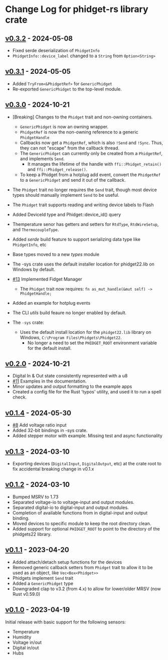 # Change Log for phidget-rs library crate

## [v0.3.2](https://github.com/fpagliughi/phidget-rs/compare/v0.3.1..v0.3.2)  - 2024-05-08

- Fixed serde deserialization of `PhidgetInfo`
- `PhidgetInfo::device_label` changed to a `String` from `Option<String>`


## [v0.3.1](https://github.com/fpagliughi/phidget-rs/compare/v0.3.0..v0.3.1)  - 2024-05-05

- Added `TryFrom<&PhidgetRef>` for `GenericPhidget`
- Re-exported `GenericPhidget` to the top-level module.


## [v0.3.0](https://github.com/fpagliughi/phidget-rs/compare/v0.2.0..v0.3.0)  - 2024-10-21

- [Breaking] Changes to the `Phidget` trait and non-owning containers.
    - `GenericPhidget` is now an owning wrapper.
    - `PhidgetRef` is now the non-owning reference to a generic `PhidgetHandle`
    - Callbacks now get a `PhidgetRef`, which is also `!Send` and `!Sync`. Thus, they can not "escape" from the callback thread.
    - The `GenericPhidget` can currently only be created from a `PhidgetRef`, and implements `Send`.
        - It manages the lifetime of the handle with `ffi::Phidget_retain()` and `ffi::Phidget_release()`.
    - To keep a Phidget from a hotplug add event, convert the `PhidgetRef` to a `GenericPhidget` and send it out of the callback.
- The `Phidget` trait no longer requires the `Send` trait, though most device types should manually implement `Send` to be useful.
- The `Phidget` trait supports reading and writing device labels to Flash
- Added DeviceId type and Phidget::device_id() query
- Themperature senor has getters and setters for `RtdType`, `RtdWireSetup`, and `ThermocoupleType`.
- Added _serde_ build feature to support serializing data type like `PhidgetInfo`, etc
- Base types moved to a new _types_ module
- The -sys crate uses the default installer location for phidget22.lib on Windows by default.
- [#13](https://github.com/fpagliughi/phidget-rs/pull/13) Implemented Fidget Manager
    - The `Phidget` trait now requires: `fn as_mut_handle(&mut self) -> PhidgetHandle;`
- Added an example for hotplug events
- The CLI _utils_ build feaure no longer enabled by default.

- The `-sys` crate:
    - Uses the default install location for the `phidget22.lib` library on Windows, `C:\Program Files\Phidgets\Phidget22`.
        - No longer a need to set the `PHIDGET_ROOT` environment variable for the default install.


## [v0.2.0](https://github.com/fpagliughi/phidget-rs/compare/v0.1.4..v0.2.0)  - 2024-10-21

- Digital In & Out state consistently represented with a u8
- [#11](https://github.com/fpagliughi/phidget-rs/pull/1) Examples in the documentation.
- Minor updates and output formatting to the example apps
- Created a config file for the Rust 'typos' utility, and used it to run a spell check.


## [v0.1.4](https://github.com/fpagliughi/phidget-rs/compare/v0.1.3..v0.1.4)  - 2024-05-30

- [#8](https://github.com/fpagliughi/phidget-rs/pull/8) Add voltage ratio input
- Added 32-bit bindings in -sys crate.
- Added stepper motor with example. Missing test and async functionality


## [v0.1.3](https://github.com/fpagliughi/phidget-rs/compare/v0.1.2..v0.1.3)  - 2024-03-10

- Exporting devices (`DigitalInput`, `DigitalOutput`, etc) at the crate root to fix accidental breaking change in v0.1.x


## [v0.1.2](https://github.com/fpagliughi/phidget-rs/compare/v0.1.1..v0.1.2)  - 2024-03-10

- Bumped MSRV to 1.73
- Separated voltage-io to voltage-input and output modules.
- Separated digital-io to digital-input and output modules.
- Completion of available functions from in digital-input and output binding.
- Moved devices to specific module to keep the root directory clean.
- Added support for optional `PHIDGET_ROOT` to point to the directory of the phidgets22 library.


## [v0.1.1](https://github.com/fpagliughi/phidget-rs/compare/v0.1.0..v0.1.1)  - 2023-04-20

- Added attach/detach setup functions for the devices
- Removed generic callback setters from `Phidget` trait to allow it to be used as an object, like `Vec<Box<Phidget>>`
- Phidgets implement `Send` trait
- Added a `GenericPhidget` type
- Downgraded clap to v3.2 (from 4.x) to allow for lower/older MRSV (now Rust v0.59.0)


## [v0.1.0](https://github.com/fpagliughi/phidget-rs/tree/v0.1.0) - 2023-04-19

Initial release with basic support for the following sensors:

- Temperature
- Humidity
- Voltage in/out
- Digital in/out
- Hubs
